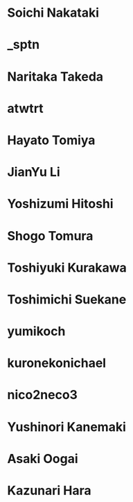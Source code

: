 # Soichi Nakataki
# _sptn
# Naritaka Takeda
# atwtrt
# Hayato Tomiya
# JianYu Li
# Yoshizumi Hitoshi
# Shogo Tomura
# Toshiyuki Kurakawa
# Toshimichi Suekane
# yumikoch
# kuronekonichael
# nico2neco3
# Yushinori Kanemaki
# Asaki Oogai
# Kazunari Hara
